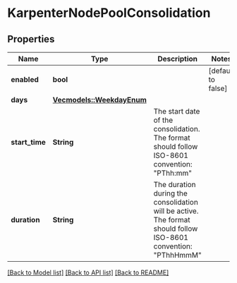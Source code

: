 # KarpenterNodePoolConsolidation

## Properties

Name | Type | Description | Notes
------------ | ------------- | ------------- | -------------
**enabled** | **bool** |  | [default to false]
**days** | [**Vec<models::WeekdayEnum>**](WeekdayEnum.md) |  | 
**start_time** | **String** | The start date of the consolidation. The format should follow ISO-8601 convention: \"PThh:mm\"  | 
**duration** | **String** | The duration during the consolidation will be active. The format should follow ISO-8601 convention: \"PThhHmmM\"  | 

[[Back to Model list]](../README.md#documentation-for-models) [[Back to API list]](../README.md#documentation-for-api-endpoints) [[Back to README]](../README.md)


